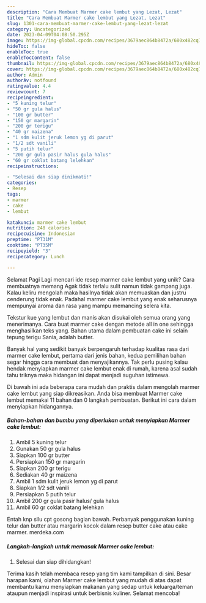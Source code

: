 ```yaml
---
description: "Cara Membuat Marmer cake lembut yang Lezat, Lezat"
title: "Cara Membuat Marmer cake lembut yang Lezat, Lezat"
slug: 1301-cara-membuat-marmer-cake-lembut-yang-lezat-lezat
category: Uncategorized
date: 2023-04-09T04:08:50.295Z
image: https://img-global.cpcdn.com/recipes/3679aec864b8472a/680x482cq70/marmer-cake-lembut-foto-resep-utama.jpg
hideToc: false
enableToc: true
enableTocContent: false
thumbnail: https://img-global.cpcdn.com/recipes/3679aec864b8472a/680x482cq70/marmer-cake-lembut-foto-resep-utama.jpg
cover: https://img-global.cpcdn.com/recipes/3679aec864b8472a/680x482cq70/marmer-cake-lembut-foto-resep-utama.jpg
author: Admin
authorAv: notfound
ratingvalue: 4.4
reviewcount: 7
recipeingredient:
- "5 kuning telur"
- "50 gr gula halus"
- "100 gr butter"
- "150 gr margarin"
- "200 gr terigu"
- "40 gr maizena"
- "1 sdm kulit jeruk lemon yg di parut"
- "1/2 sdt vanili"
- "5 putih telur"
- "200 gr gula pasir halus gula halus"
- "60 gr coklat batang lelehkan"
recipeinstructions:

- "Selesai dan siap dinikmati!"
categories:
- Resep
tags:
- marmer
- cake
- lembut

katakunci: marmer cake lembut 
nutrition: 248 calories
recipecuisine: Indonesian
preptime: "PT31M"
cooktime: "PT35M"
recipeyield: "3"
recipecategory: Lunch

---
```



Selamat Pagi Lagi mencari ide resep marmer cake lembut yang unik? Cara membuatnya memang Agak tidak terlalu sulit namun tidak gampang juga. Kalau keliru mengolah maka hasilnya tidak akan memuaskan dan justru cenderung tidak enak. Padahal marmer cake lembut yang enak seharusnya mempunyai aroma dan rasa yang mampu memancing selera kita.


Tekstur kue yang lembut dan manis akan disukai oleh semua orang yang menerimanya. Cara buat marmer cake dengan metode all in one sehingga menghasilkan teks yang. Bahan utama dalam pembuatan cake ini selain tepung terigu Sania, adalah butter.

Banyak hal yang sedikit banyak berpengaruh terhadap kualitas rasa dari marmer cake lembut, pertama dari jenis bahan, kedua pemilihan bahan segar hingga cara membuat dan menyajikannya. Tak perlu pusing kalau hendak menyiapkan marmer cake lembut enak di rumah, karena asal sudah tahu triknya maka hidangan ini dapat menjadi suguhan istimewa.


Di bawah ini ada beberapa cara mudah dan praktis dalam mengolah marmer cake lembut yang siap dikreasikan. Anda bisa membuat Marmer cake lembut memakai 11 bahan dan 0 langkah pembuatan. Berikut ini cara dalam menyiapkan hidangannya.

<!--inarticleads1-->

##### Bahan-bahan dan bumbu yang diperlukan untuk menyiapkan Marmer cake lembut:

1. Ambil 5 kuning telur
1. Gunakan 50 gr gula halus
1. Siapkan 100 gr butter
1. Persiapkan 150 gr margarin
1. Siapkan 200 gr terigu
1. Sediakan 40 gr maizena
1. Ambil 1 sdm kulit jeruk lemon yg di parut
1. Siapkan 1/2 sdt vanili
1. Persiapkan 5 putih telur
1. Ambil 200 gr gula pasir halus/ gula halus
1. Ambil 60 gr coklat batang lelehkan


Entah knp sllu cpt gosong bagian bawah. Perbanyak penggunakan kuning telur dan butter atau margarin kocok dalam resep butter cake atau cake marmer. merdeka.com 

<!--inarticleads2-->

##### Langkah-langkah untuk memasak Marmer cake lembut:


1. Selesai dan siap dihidangkan!



Terima kasih telah membaca resep yang tim kami tampilkan di sini. Besar harapan kami, olahan Marmer cake lembut yang mudah di atas dapat membantu kamu menyiapkan makanan yang sedap untuk keluarga/teman ataupun menjadi inspirasi untuk berbisnis kuliner. Selamat mencoba!
